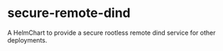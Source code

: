 # secure-remote-dind
A HelmChart to provide a secure rootless remote dind service for other deployments.
